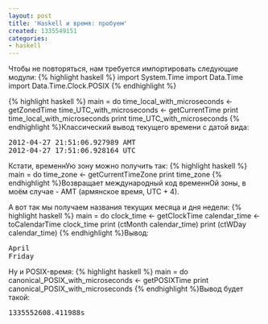 ```yaml
---
layout: post
title: 'Haskell и время: пробуем'
created: 1335549151
categories:
- haskell
---
```

Чтобы не повторяться, нам требуется импортировать следующие модули:
{% highlight haskell %}
import System.Time
import Data.Time
import Data.Time.Clock.POSIX
{% endhighlight %}

{% highlight haskell %}
main = do
    time_local_with_microseconds <- getZonedTime
    time_UTC_with_microseconds <- getCurrentTime
    print time_local_with_microseconds
    print time_UTC_with_microseconds
{% endhighlight %}Классический вывод текущего времени с датой вида:
<pre>
2012-04-27 21:51:06.927989 AMT
2012-04-27 17:51:06.928164 UTC
</pre>

Кстати, временнУю зону можно получить так:
{% highlight haskell %}
main = do
    time_zone <- getCurrentTimeZone
    print time_zone
{% endhighlight %}Возвращает международный код временнОй зоны, в моём случае - AMT (армянское время, UTC + 4).

А вот так мы получаем названия текущих месяца и дня недели:
{% highlight haskell %}
main = do
    clock_time <- getClockTime
    calendar_time <- toCalendarTime clock_time
    print (ctMonth calendar_time)
    print (ctWDay calendar_time)
{% endhighlight %}Вывод:
<pre>
April
Friday
</pre>

Ну и POSIX-время:
{% highlight haskell %}
main = do
    canonical_POSIX_with_microseconds <- getPOSIXTime
    print canonical_POSIX_with_microseconds
{% endhighlight %}Вывод будет такой:
<pre>
1335552608.411988s
</pre>
